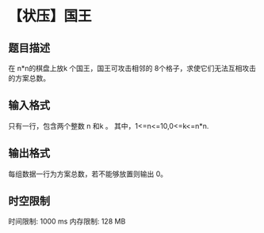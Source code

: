 # 【状压】国王

## 题目描述

在 n*n的棋盘上放k  个国王，国王可攻击相邻的 8个格子，求使它们无法互相攻击的方案总数。

## 输入格式

只有一行，包含两个整数 n 和k 。
其中，1<=n<=10,0<=k<=n*n.

## 输出格式

每组数据一行为方案总数，若不能够放置则输出 0。

## 时空限制

时间限制: 1000 ms
内存限制: 128 MB
